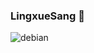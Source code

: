 ### LingxueSang 👋

![debian](https://img.shields.io/badge/Debian-ff69b4?style=for-the-badge&logo=debian&logoColor=white)

